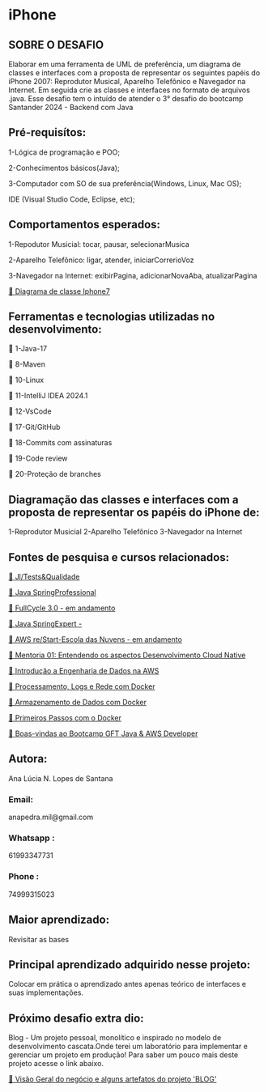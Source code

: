 # iPhone
<h2>SOBRE O DESAFIO</h2>
<p>
Elaborar em uma ferramenta de UML de  preferência, um diagrama de classes e interfaces com a proposta de representar os seguintes papéis do iPhone 2007: Reprodutor Musical, Aparelho Telefônico e Navegador na Internet. Em seguida crie as classes e interfaces no formato de arquivos .java. Esse desafio tem o intuído de atender o 3° desafio do bootcamp Santander 2024 - Backend com Java
</p>
<h2>Pré-requisítos:</h2>
<p>
1-Lógica de programação e POO;

2-Conhecimentos básicos(Java);

3-Computador com SO de sua preferência(Windows, Linux, Mac OS);

IDE (Visual Studio Code, Eclipse, etc);
</p>
<h2>Comportamentos esperados:</h2>
<p>
1-Repodutor Musicial: tocar, pausar, selecionarMusica
</p>
<p>
2-Aparelho Telefônico: ligar, atender, iniciarCorrerioVoz
</p>
<p>
3-Navegador na Internet: exibirPagina, adicionarNovaAba, atualizarPagina
</p>

<p >
<a href="https://docs.google.com/document/d/1d4wVb-AoMyph8hkzH1UqYbTFeFV5tb_X88VQS4Fz-D4/edit
">🔗 Diagrama de classe Iphone7</a>
 </p>


<h2>Ferramentas e tecnologias utilizadas no desenvolvimento:</h2>


<p >🚀 1-Java-17</p>

<p >🚀 8-Maven</p>

<p >🚀 10-Linux</p>

<p >🚀 11-IntelliJ IDEA 2024.1</p>

<p >🚀 12-VsCode</p>

<p >🚀 17-Git/GitHub</p>

<p >🚀 18-Commits com assinaturas</p>

<p >🚀 19-Code review</p>

<p >🚀 20-Proteção de branches</p>

<h2>Diagramação das classes e interfaces com a proposta de representar os papéis do iPhone de:</h2>
<p>
1-Reprodutor Musicial
2-Aparelho Telefônico
3-Navegador na Internet
</p>

<h2>Fontes de pesquisa e cursos relacionados:</h2>

<p >
<a href="https://programadetestesequalidade.club.hotmart.com/public/user-certificate/894faa62-84da-4540-a6b9-70203909ddaf/_">🔗 Jl/Tests&Qualidade</a>
 </p>


<p >
<a href="https://learn.devsuperior.com/certificados/7165816">🔗 Java SpringProfessional</a>
 </p>

 </p>

<p >
<a href="https://curso.fullcycle.com.br/curso-fullcycle/">🔗 FullCycle 3.0 - em andamento</a>
 </p>

<p >
<a href="https://devsuperior.club/c/5-61">🔗 Java SpringExpert -</a>
 </p>


<p>
<a href="https://aws.amazon.com/pt/training/restart/">🔗 AWS re/Start-Escola das Nuvens - em andamento </a>
 </p>

<p >
<a href="https://hermes.dio.me/certificates/cover/en/WYXIWZ9T.jpg">🔗 Mentoria 01: Entendendo os aspectos Desenvolvimento Cloud Native</a>
 </p>


<p >
<a href="https://hermes.dio.me/certificates/cover/en/UW35GRLK.jpg">🔗 Introdução a Engenharia de Dados na AWS</a>
 </p>


<p >
<a href="https://hermes.dio.me/certificates/cover/en/QPELVXVY.jpg">🔗 Processamento, Logs e Rede com Docker</a>
 </p>

<p >
<a href="https://hermes.dio.me/certificates/cover/en/0SNQJDRR.jpg">🔗 Armazenamento de Dados com Docker</a>
 </p>


<p >
<a href="https://hermes.dio.me/certificates/cover/en/OT5NTPSA.jpg">🔗 Primeiros Passos com o Docker</a>
 </p>

<p >
<a href="https://hermes.dio.me/certificates/cover/en/D4073BAE.jpg">🔗 Boas-vindas ao Bootcamp GFT Java & AWS Developer</a>
 </p>


<h2>Autora:</h2>

<p>Ana Lúcia N. Lopes de Santana</p>

<h3>Email: </h3>
<p>anapedra.mil@gmail.com</p>

<h3>Whatsapp : </h3>
<p>
   61993347731
</P>

<h3>Phone : </h3>
<p>
   74999315023
</P>


<h2>Maior aprendizado:</h2>
<p>Revisitar as bases </p>

<h2>Principal aprendizado adquirido nesse projeto:</h2>
<p>
Colocar em prática o aprendizado antes apenas teórico de interfaces e suas implementações.
<p>

<h2>Próximo desafio extra dio:</h2>

<p>Blog - Um projeto pessoal, monolítico e inspirado no modelo de desenvolvimento cascata.Onde terei um laboratório para implementar e gerenciar um projeto em produção! Para saber um pouco mais deste projeto acesse o link abaixo.</p>

<p >
<a href="https://docs.google.com/document/d/1EG9D169szMPGQKsH70VcGKQBkdhZFI-l91a8NXoyaKs/edit">🔗 Visão Geral do negócio e alguns artefatos do projeto 'BLOG'
</a>
 </p>

